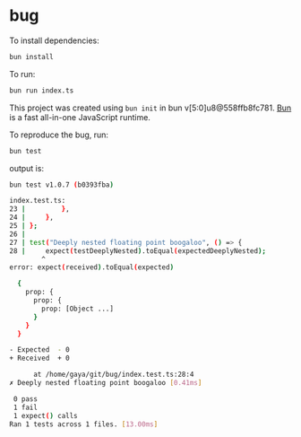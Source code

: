 # bug

To install dependencies:

```bash
bun install
```

To run:

```bash
bun run index.ts
```

This project was created using `bun init` in bun v[5:0]u8@558ffb8fc781. [Bun](https://bun.sh) is a fast all-in-one JavaScript runtime.

To reproduce the bug, run:

```bash
bun test
```

output is:


```bash
bun test v1.0.7 (b0393fba)

index.test.ts:
23 |         },
24 |     },
25 | };
26 | 
27 | test("Deeply nested floating point boogaloo", () => {
28 |     expect(testDeeplyNested).toEqual(expectedDeeplyNested);
        ^
error: expect(received).toEqual(expected)

  {
    prop: {
      prop: {
        prop: [Object ...]
      }
    }
  }

- Expected  - 0
+ Received  + 0

      at /home/gaya/git/bug/index.test.ts:28:4
✗ Deeply nested floating point boogaloo [0.41ms]

 0 pass
 1 fail
 1 expect() calls
Ran 1 tests across 1 files. [13.00ms]

```
